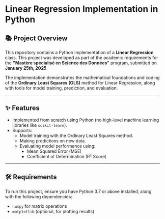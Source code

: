 # Linear Regression Implementation in Python

## 📚 Project Overview

This repository contains a Python implementation of a **Linear Regression** class. This project was developed as part of the academic requirements for the **"Mastère spécialisé en Science des Données"** program, submitted on **January 25th, 2025**.

The implementation demonstrates the mathematical foundations and coding of the **Ordinary Least Squares (OLS)** method for Linear Regression, along with tools for model training, prediction, and evaluation.

---

## ✨ Features

- Implemented from scratch using Python (no high-level machine learning libraries like `scikit-learn`).
- Supports:
  - Model training with the Ordinary Least Squares method.
  - Making predictions on new data.
  - Evaluating model performance using:
    - Mean Squared Error (MSE)
    - Coefficient of Determination (R² Score)

---

## 🛠️ Requirements

To run this project, ensure you have Python 3.7 or above installed, along with the following dependencies:

- `numpy` for matrix operations
- `matplotlib` (optional, for plotting results)
